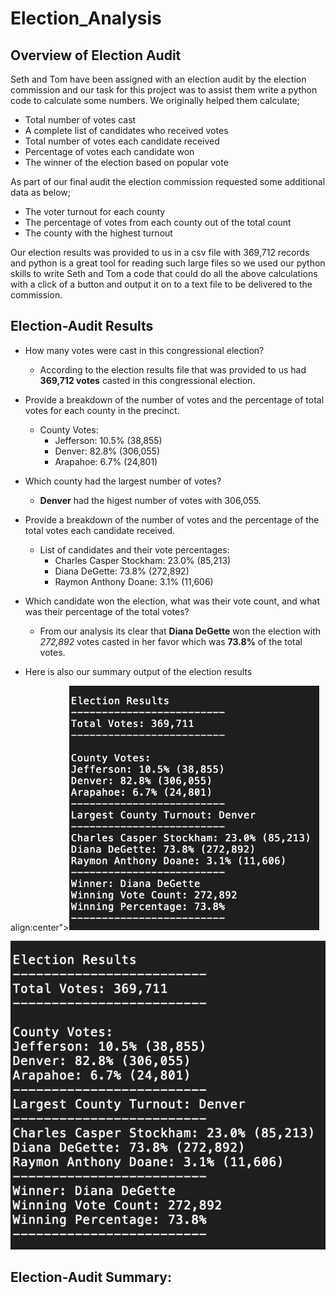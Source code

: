 # Election_Analysis

## Overview of Election Audit
Seth and Tom have been assigned with an election audit by the election commission and our task for this project was to assist them write a python code to calculate some numbers. 
We originally helped them calculate;
- Total number of votes cast
- A complete list of candidates who received votes
- Total number of votes each candidate received
- Percentage of votes each candidate won
- The winner of the election based on popular vote

As part of our final audit the election commission requested some additional data as below;
- The voter turnout for each county
- The percentage of votes from each county out of the total count
- The county with the highest turnout

Our election results was provided to us in a csv file with 369,712 records and python is a great tool for reading such large files so we used our python skills to write Seth and Tom a code that could do all the above calculations with a click of a button and output it on to a text file to be delivered to the commission. 

## Election-Audit Results
- How many votes were cast in this congressional election?

  - According to the election results file that was provided to us had **369,712 votes** casted in this congressional election. 
  
- Provide a breakdown of the number of votes and the percentage of total votes for each county in the precinct.

  - County Votes:
    - Jefferson: 10.5% (38,855)
    - Denver: 82.8% (306,055)
    - Arapahoe: 6.7% (24,801)

- Which county had the largest number of votes?

  - **Denver** had the higest number of votes with 306,055.
  
- Provide a breakdown of the number of votes and the percentage of the total votes each candidate received.

  - List of candidates and their vote percentages:
    - Charles Casper Stockham: 23.0% (85,213)
    - Diana DeGette: 73.8% (272,892)
    - Raymon Anthony Doane: 3.1% (11,606)
    
- Which candidate won the election, what was their vote count, and what was their percentage of the total votes?

  - From our analysis its clear that **Diana DeGette** won the election with *272,892* votes casted in her favor which was **73.8%** of the total votes.
  
- Here is also our summary output of the election results

align:center"><img src="/Image_Election_results.png" width="400"/>
<p align="center">
  <img src="Image_Election_results.png">
</p>
 
## Election-Audit Summary:

